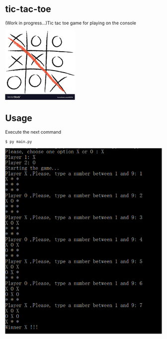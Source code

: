 # tic-tac-toe
(Work in progress...)Tic tac toe game for playing on the console  

![alt tag](board.png)

Usage
===============

Execute the next command
````
$ py main.py
````
![alt tag](screenshot.png)
